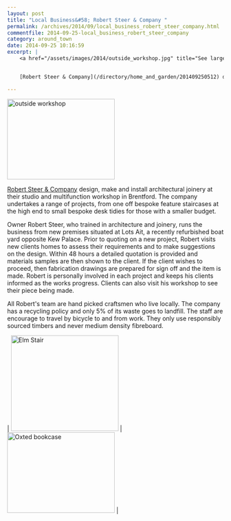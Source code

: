 ```yaml
---
layout: post
title: "Local Business&#58; Robert Steer & Company "
permalink: /archives/2014/09/local_business_robert_steer_company.html
commentfile: 2014-09-25-local_business_robert_steer_company
category: around_town
date: 2014-09-25 10:16:59
excerpt: |
    <a href="/assets/images/2014/outside_workshop.jpg" title="See larger version of - outside workshop"><img src="/assets/images/2014/outside_workshop_thumb.jpg" width="150" height="112" alt="outside workshop" class="photo right" /></a>


    [Robert Steer & Company](/directory/home_and_garden/201409250512) design, make and install architectural joinery at their studio and multifunction workshop in Brentford. The company undertakes a range of projects, from one off bespoke feature staircases at the high end to small bespoke desk tidies for those with a smaller budget.

---
```


<a href="/assets/images/2014/outside_workshop.jpg" title="See larger version of - outside workshop"><img src="/assets/images/2014/outside_workshop_thumb.jpg" width="250" height="187" alt="outside workshop" class="photo right" /></a>

[Robert Steer & Company](/directory/home_and_garden/201409250512) design, make and install architectural joinery at their studio and multifunction workshop in Brentford. The company undertakes a range of projects, from one off bespoke feature staircases at the high end to small bespoke desk tidies for those with a smaller budget.

Owner Robert Steer, who trained in architecture and joinery, runs the business from new premises situated at Lots Ait, a recently refurbished boat yard opposite Kew Palace. Prior to quoting on a new project, Robert visits new clients homes to assess their requirements and to make suggestions on the design. Within 48 hours a detailed quotation is provided and materials samples are then shown to the client. If the client wishes to proceed, then fabrication drawings are prepared for sign off and the item is made. Robert is personally involved in each project and keeps his clients informed as the works progress. Clients can also visit his workshop to see their piece being made.

All Robert's team are hand picked craftsmen who live locally. The company has a recycling policy and only 5% of its waste goes to landfill. The staff are encourage to travel by bicycle to and from work. They only use responsibly sourced timbers and never medium density fibreboard.

| <a href="/assets/images/2014/Elm_Stair.jpg" title="See larger version of - Elm Stair"><img src="/assets/images/2014/Elm_Stair_thumb.jpg" width="250" height="222" alt="Elm Stair" class="photo" /></a> | <a href="/assets/images/2014/Oxted_bookcase.jpg" title="See larger version of - Oxted bookcase"><img src="/assets/images/2014/Oxted_bookcase_thumb.jpg" width="250" height="187" alt="Oxted bookcase" class="photo" /></a> |
